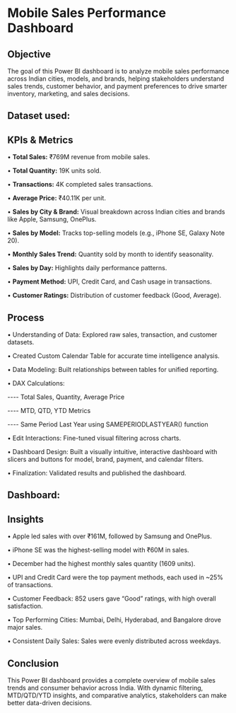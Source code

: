 # Mobile Sales Performance Dashboard

## Objective
The goal of this Power BI dashboard is to analyze mobile sales performance across Indian cities, models, and brands, helping stakeholders understand sales trends, customer behavior, and payment preferences to drive smarter inventory, marketing, and sales decisions.

## Dataset used:


## KPIs & Metrics
• **Total Sales:** ₹769M revenue from mobile sales.

• **Total Quantity:** 19K units sold.

• **Transactions:** 4K completed sales transactions.

• **Average Price:** ₹40.11K per unit.

• **Sales by City & Brand:** Visual breakdown across Indian cities and brands like Apple, Samsung, OnePlus.

• **Sales by Model:** Tracks top-selling models (e.g., iPhone SE, Galaxy Note 20).

• **Monthly Sales Trend:** Quantity sold by month to identify seasonality.

• **Sales by Day:** Highlights daily performance patterns.

• **Payment Method:** UPI, Credit Card, and Cash usage in transactions.

• **Customer Ratings:** Distribution of customer feedback (Good, Average).

## Process
• Understanding of Data: Explored raw sales, transaction, and customer datasets.

• Created Custom Calendar Table for accurate time intelligence analysis.

• Data Modeling: Built relationships between tables for unified reporting.

• DAX Calculations:

---- Total Sales, Quantity, Average Price

---- MTD, QTD, YTD Metrics

---- Same Period Last Year using SAMEPERIODLASTYEAR() function

• Edit Interactions: Fine-tuned visual filtering across charts.

• Dashboard Design: Built a visually intuitive, interactive dashboard with slicers and buttons for model, brand, payment, and calendar filters.

• Finalization: Validated results and published the dashboard.

## Dashboard:


## Insights
• Apple led sales with over ₹161M, followed by Samsung and OnePlus.

• iPhone SE was the highest-selling model with ₹60M in sales.

• December had the highest monthly sales quantity (1609 units).

• UPI and Credit Card were the top payment methods, each used in ~25% of transactions.

• Customer Feedback: 852 users gave “Good” ratings, with high overall satisfaction.

• Top Performing Cities: Mumbai, Delhi, Hyderabad, and Bangalore drove major sales.

• Consistent Daily Sales: Sales were evenly distributed across weekdays.

## Conclusion
This Power BI dashboard provides a complete overview of mobile sales trends and consumer behavior across India. With dynamic filtering, MTD/QTD/YTD insights, and comparative analytics, stakeholders can make better data-driven decisions.
